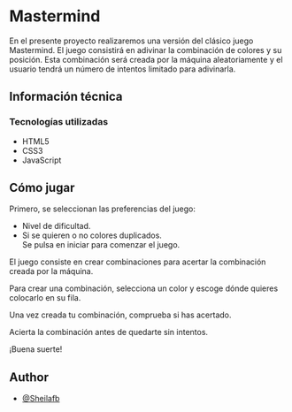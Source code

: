 
# Mastermind

En el presente proyecto realizaremos una versión del clásico juego Mastermind. El juego consistirá en adivinar la combinación de colores y su posición. Esta combinación será creada por la máquina aleatoriamente y el usuario tendrá un número de intentos limitado para adivinarla.


## Información técnica

### Tecnologías utilizadas

* HTML5
* CSS3
* JavaScript


## Cómo jugar

Primero, se seleccionan las preferencias del juego:
* Nivel de dificultad.
* Si se quieren o no colores duplicados.  
Se pulsa en iniciar para comenzar el juego.  

El juego consiste en crear combinaciones para acertar la combinación creada por la máquina.  

Para crear una combinación, selecciona un color y escoge dónde quieres colocarlo en su fila.  

Una vez creada tu combinación, comprueba si has acertado.  

Acierta la combinación antes de quedarte sin intentos.  

¡Buena suerte!
## Author

- [@Sheilafb](https://github.com/SheilaFB)

